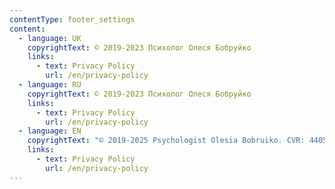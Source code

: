 ```yaml
---
contentType: footer_settings
content:
  - language: UK
    copyrightText: © 2019-2023 Психолог Олеся Бобруйко
    links:
      - text: Privacy Policy
        url: /en/privacy-policy
  - language: RU
    copyrightText: © 2019-2023 Психолог Олеся Бобруйко
    links:
      - text: Privacy Policy
        url: /en/privacy-policy
  - language: EN
    copyrightText: "© 2019-2025 Psychologist Olesia Bobruiko. CVR: 44052377"
    links:
      - text: Privacy Policy
        url: /en/privacy-policy
---
```

